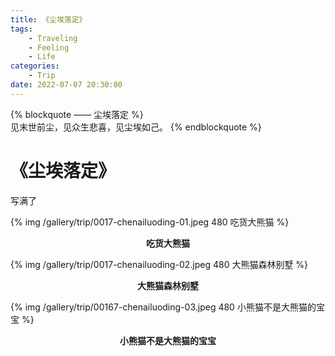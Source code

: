 ```yaml
---
title: 《尘埃落定》
tags:
    - Traveling
    - Feeling
    - Life
categories:
	- Trip
date: 2022-07-07 20:30:00
---
```


{% blockquote —— 尘埃落定 %}  
见末世前尘，见众生悲喜，见尘埃如己。
{% endblockquote %} 

<!-- more -->

# 《尘埃落定》

写满了

{% img /gallery/trip/0017-chenailuoding-01.jpeg 480 吃货大熊猫 %}
<p align="center"><b>吃货大熊猫</b></p>

{% img /gallery/trip/0017-chenailuoding-02.jpeg 480 大熊猫森林别墅 %}
<p align="center"><b>大熊猫森林别墅</b></p>

{% img /gallery/trip/00167-chenailuoding-03.jpeg 480 小熊猫不是大熊猫的宝宝 %}
<p align="center"><b>小熊猫不是大熊猫的宝宝</b></p>